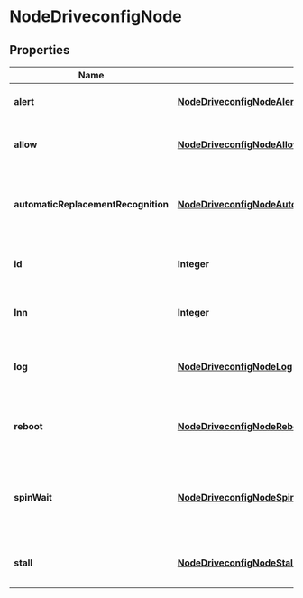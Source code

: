 
# NodeDriveconfigNode

## Properties
Name | Type | Description | Notes
------------ | ------------- | ------------- | -------------
**alert** | [**NodeDriveconfigNodeAlert**](NodeDriveconfigNodeAlert.md) | Configuration setting for drive alerts. |  [optional]
**allow** | [**NodeDriveconfigNodeAllow**](NodeDriveconfigNodeAllow.md) | Configuration settings for drive formatting. |  [optional]
**automaticReplacementRecognition** | [**NodeDriveconfigNodeAutomaticReplacementRecognition**](NodeDriveconfigNodeAutomaticReplacementRecognition.md) | Configuration settings for automatic replacement recognition (ARR). |  [optional]
**id** | **Integer** | Node ID (Device Number) of this node. |  [optional]
**lnn** | **Integer** | Logical Node Number (LNN) of this node. |  [optional]
**log** | [**NodeDriveconfigNodeLog**](NodeDriveconfigNodeLog.md) | Configuration settings for drive statistics logs. |  [optional]
**reboot** | [**NodeDriveconfigNodeReboot**](NodeDriveconfigNodeReboot.md) | Configuration settings for a node reboot due to a drive error. |  [optional]
**spinWait** | [**NodeDriveconfigNodeSpinWait**](NodeDriveconfigNodeSpinWait.md) | Configuration settings for sleeping the drive daemon before node is rescanned. |  [optional]
**stall** | [**NodeDriveconfigNodeStall**](NodeDriveconfigNodeStall.md) | Configuration settings to evaluate a drive stall. |  [optional]




